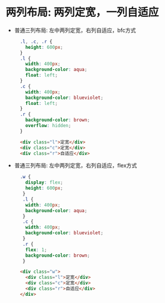 # 两列布局: 两列定宽，一列自适应

- 普通三列布局: 左中两列定宽，右列自适应，bfc方式

  ```css
    .l, .c, .r {
      height: 600px;
    }
    .l {
      width: 400px;
      background-color: aqua;
      float: left;
    }
    .c {
      width: 400px;
      background-color: blueviolet;
      float: left;
    }
    .r {
      background-color: brown;
      overflow: hidden;
    }
  ```
  ```html
    <div class="l">定宽</div>
    <div class="c">定宽</div>
    <div class="r">自适应</div>
  ```

- 普通三列布局: 左中两列定宽，右列自适应，flex方式

  ```css
    .w {
      display: flex;
      height: 600px;
     }
     .l {
      width: 400px;
      background-color: aqua;
     }
     .c {
      width: 400px;
      background-color: blueviolet;
     }
     .r {
      flex: 1;
      background-color: brown;
     }
  ```
  ```html
    <div class="w">
      <div class="l">定宽</div>
      <div class="c">定宽</div>
      <div class="r">自适应</div>
    </div>
  ```
